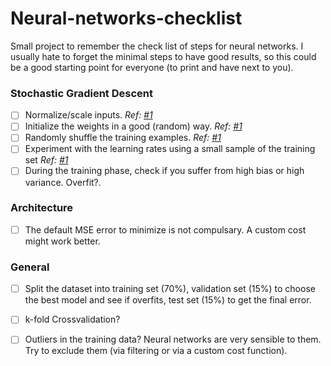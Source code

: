 Neural-networks-checklist
=========================

Small project to remember the check list of steps for neural networks. I usually hate to forget the minimal steps to have good results, so this could be a good starting point for everyone (to print and have next to you).


### Stochastic Gradient Descent



- [ ] Normalize/scale inputs. _Ref: [#1][2]_
- [ ] Initialize the weights in a good (random) way. _Ref: [#1][2]_
- [ ] Randomly shuffle the training examples. _Ref: [#1][2]_
- [ ] Experiment with the learning rates using a small sample of the training set _Ref: [#1][1]_
- [ ] During the training phase, check if you suffer from high bias or high variance. Overfit?.

### Architecture

- [ ] The default MSE error to minimize is not compulsary. A custom cost might work better.

### General

- [ ] Split the dataset into training set (70%), validation set (15%) to choose the best model and see if overfits, test set (15%) to get the final error.
- [ ] k-fold Crossvalidation?
- [ ] Outliers in the training data? Neural networks are very sensible to them. Try to exclude them (via filtering or via a custom cost function).






[1]: http://research.microsoft.com/pubs/192769/tricks-2012.pdf
[2]: http://yann.lecun.com/exdb/publis/pdf/lecun-98b.pdf
